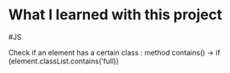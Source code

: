# What I learned with this project

#JS

Check if an element has a certain class : method contains()
-> if (element.classList.contains('full))